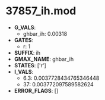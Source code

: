 # 37857_ih.mod

- **G_VALS**:
  - ghbar_ih: 0.00318
- **GATES**:
  - r: 1
- **SUFFIX**: ih
- **GMAX_NAME**: ghbar_ih
- **STATES**: ['r']
- **I_VALS**:
  - 6.3: 0.0037728434765346448
  - 37: 0.003772097589582624
- **ERROR_FLAGS**: []
